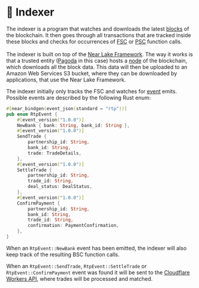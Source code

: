 # 📖 Indexer

The indexer is a program that watches and downloads the latest [blocks](../terminology.md#block) of the blockchain. It then goes through all transactions that are tracked inside these blocks and checks for occurrences of [FSC](factory-smart-contract.md) or [PSC](bank-smart-contract.md) function calls.\
\
The indexer is built on top of the [Near Lake Framework](https://docs.near.org/tools/near-lake). The way it works is that a trusted entity ([Pagoda](https://www.pagoda.co/) in this case) hosts a [node](../terminology.md#node) of the blockchain, which downloads all the block data. This data will then be uploaded to an Amazon Web Services S3 bucket, where they can be downloaded by applications, that use the Near Lake Framework.

The indexer initially only tracks the FSC and watches for [event](../terminology.md#events) emits. Possible events are described by the following Rust enum:

```rust
#[near_bindgen(event_json(standard = "rtp"))]
pub enum RtpEvent {
    #[event_version("1.0.0")]
    NewBank { bank: String, bank_id: String },
    #[event_version("1.0.0")]
    SendTrade {
        partnership_id: String,
        bank_id: String,
        trade: TradeDetails,
    },
    #[event_version("1.0.0")]
    SettleTrade {
        partnership_id: String,
        trade_id: String,
        deal_status: DealStatus,
    },
    #[event_version("1.0.0")]
    ConfirmPayment {
        partnership_id: String,
        bank_id: String,
        trade_id: String,
        confirmation: PaymentConfirmation,
    },
}
```

When an `RtpEvent::NewBank` event has been emitted, the indexer will also keep track of the resulting BSC function calls.

When an `RtpEvent::SendTrade`, `RtpEvent::SettleTrade` or `RtpEvent::ConfirmPayment` event was found it will be sent to the [Cloudflare Workers API](cloudflare-workers-api.md), where trades will be processed and matched.
